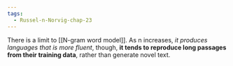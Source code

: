 ```yaml
---
tags:
  - Russel-n-Norvig-chap-23
---
```

There is a limit to [[N-gram word model]]. As n increases, *it produces languages that is more fluent*, though, **it tends to reproduce long passages from their training data**, rather than generate novel text.